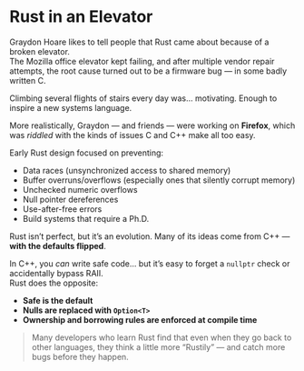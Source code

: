 # Rust in an Elevator

Graydon Hoare likes to tell people that Rust came about because of a broken elevator.  
The Mozilla office elevator kept failing, and after multiple vendor repair attempts, the root cause turned out to be a firmware bug — in some badly written C.

Climbing several flights of stairs every day was… motivating. Enough to inspire a new systems language.

More realistically, Graydon — and friends — were working on **Firefox**, which was *riddled* with the kinds of issues C and C++ make all too easy.

Early Rust design focused on preventing:

- Data races (unsynchronized access to shared memory)
- Buffer overruns/overflows (especially ones that silently corrupt memory)
- Unchecked numeric overflows
- Null pointer dereferences
- Use-after-free errors
- Build systems that require a Ph.D.

Rust isn’t perfect, but it’s an evolution. Many of its ideas come from C++ — **with the defaults flipped**.

In C++, you *can* write safe code… but it’s easy to forget a `nullptr` check or accidentally bypass RAII.  
Rust does the opposite:  
- **Safe is the default**  
- **Nulls are replaced with `Option<T>`**  
- **Ownership and borrowing rules are enforced at compile time**

> Many developers who learn Rust find that even when they go back to other languages, they think a little more “Rustily” — and catch more bugs before they happen.
